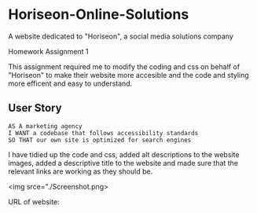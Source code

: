 # Horiseon-Online-Solutions
A website dedicated to "Horiseon", a social media solutions company

Homework Assignment 1

This assignment required me to modify the coding and css on behalf of "Horiseon" to make their website more accesible and the code and styling more efficent and easy to understand.

## User Story

```
AS A marketing agency
I WANT a codebase that follows accessibility standards
SO THAT our own site is optimized for search engines
```

I have tidied up the code and css, added alt descriptions to the website images, added a descriptive title to the website and made sure that the relevant links are working as they should be.

<img srce="./Screenshot.png>

URL of website: 